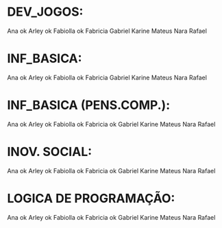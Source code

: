 # DEV_JOGOS:
Ana ok
Arley ok
Fabiolla ok
Fabricia 
Gabriel
Karine
Mateus
Nara
Rafael
# INF_BASICA:
Ana ok
Arley ok
Fabiolla ok
Fabricia 
Gabriel
Karine
Mateus
Nara
Rafael
# INF_BASICA (PENS.COMP.):
Ana ok
Arley  ok
Fabiolla ok
Fabricia ok
Gabriel
Karine
Mateus
Nara
Rafael
# INOV. SOCIAL:
Ana ok
Arley ok
Fabiolla ok
Fabricia ok
Gabriel
Karine
Mateus
Nara
Rafael
# LOGICA DE PROGRAMAÇÃO:
Ana ok
Arley ok
Fabiolla ok
Fabricia ok
Gabriel
Karine
Mateus
Nara
Rafael